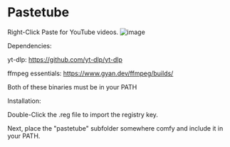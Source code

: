 # Pastetube
Right-Click Paste for YouTube videos.
![image](https://github.com/AdamHolan/Pastetube/assets/50183597/e0b5023b-e357-44c7-b425-5ebee61b396c)

Dependencies: 

yt-dlp: https://github.com/yt-dlp/yt-dlp

ffmpeg essentials: https://www.gyan.dev/ffmpeg/builds/

Both of these binaries must be in your PATH

Installation: 

Double-Click the .reg file to import the registry key. 

Next, place the "pastetube" subfolder somewhere comfy and include it in your PATH. 
